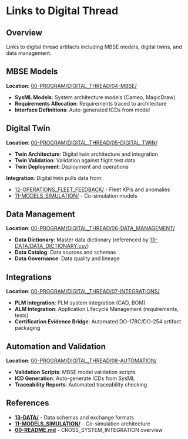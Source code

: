 # Links to Digital Thread

## Overview

Links to digital thread artifacts including MBSE models, digital twins, and data management.

## MBSE Models

**Location**: [00-PROGRAM/DIGITAL_THREAD/04-MBSE/](../../../../00-PROGRAM/DIGITAL_THREAD/04-MBSE/)

- **SysML Models**: System architecture models (Cameo, MagicDraw)
- **Requirements Allocation**: Requirements traced to architecture
- **Interface Definitions**: Auto-generated ICDs from model

## Digital Twin

**Location**: [00-PROGRAM/DIGITAL_THREAD/05-DIGITAL_TWIN/](../../../../00-PROGRAM/DIGITAL_THREAD/05-DIGITAL_TWIN/)

- **Twin Architecture**: Digital twin architecture and integration
- **Twin Validation**: Validation against flight test data
- **Twin Deployment**: Deployment and operations

**Integration**: Digital twin pulls data from:
- [12-OPERATIONS_FLEET_FEEDBACK/](../../12-OPERATIONS_FLEET_FEEDBACK/) - Fleet KPIs and anomalies
- [11-MODELS_SIMULATION/](../../11-MODELS_SIMULATION/) - Co-simulation models

## Data Management

**Location**: [00-PROGRAM/DIGITAL_THREAD/06-DATA_MANAGEMENT/](../../../../00-PROGRAM/DIGITAL_THREAD/06-DATA_MANAGEMENT/)

- **Data Dictionary**: Master data dictionary (referenced by [13-DATA/DATA_DICTIONARY.csv](../../13-DATA/DATA_DICTIONARY.csv))
- **Data Catalog**: Data sources and schemas
- **Data Governance**: Data quality and lineage

## Integrations

**Location**: [00-PROGRAM/DIGITAL_THREAD/07-INTEGRATIONS/](../../../../00-PROGRAM/DIGITAL_THREAD/07-INTEGRATIONS/)

- **PLM Integration**: PLM system integration (CAD, BOM)
- **ALM Integration**: Application Lifecycle Management (requirements, tests)
- **Certification Evidence Bridge**: Automated DO-178C/DO-254 artifact packaging

## Automation and Validation

**Location**: [00-PROGRAM/DIGITAL_THREAD/08-AUTOMATION/](../../../../00-PROGRAM/DIGITAL_THREAD/08-AUTOMATION/)

- **Validation Scripts**: MBSE model validation scripts
- **ICD Generation**: Auto-generate ICDs from SysML
- **Traceability Reports**: Automated traceability checking

## References

- **[13-DATA/](../../13-DATA/)** - Data schemas and exchange formats
- **[11-MODELS_SIMULATION/](../../11-MODELS_SIMULATION/)** - Co-simulation architecture
- **[00-README.md](../../00-README.md)** - CROSS_SYSTEM_INTEGRATION overview
